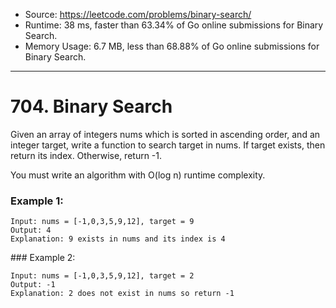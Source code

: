 - Source: https://leetcode.com/problems/binary-search/
- Runtime: 38 ms, faster than 63.34% of Go online submissions for Binary Search.
- Memory Usage: 6.7 MB, less than 68.88% of Go online submissions for Binary Search.
---

# 704. Binary Search


Given an array of integers nums which is sorted in ascending order, and an integer target, write a function to search target in nums. If target exists, then return its index. Otherwise, return -1.

You must write an algorithm with O(log n) runtime complexity.

 

### Example 1:

```
Input: nums = [-1,0,3,5,9,12], target = 9
Output: 4
Explanation: 9 exists in nums and its index is 4
```


### Example 2:

```
Input: nums = [-1,0,3,5,9,12], target = 2
Output: -1
Explanation: 2 does not exist in nums so return -1
```